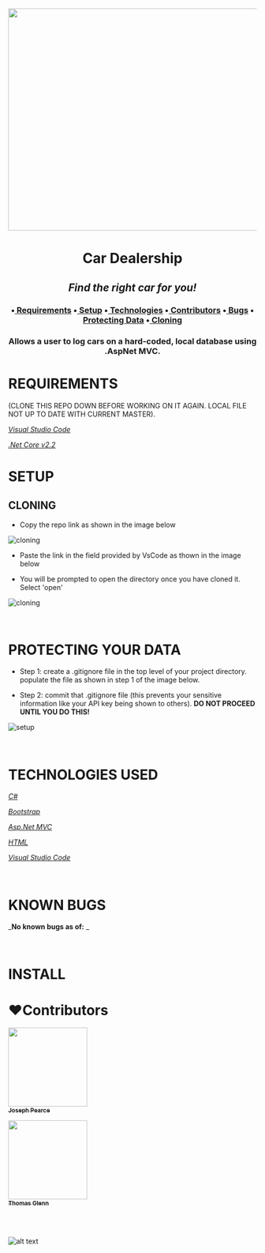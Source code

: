 <h1 align='center'><img width='900' height='450' src='https://www.autoinfluence.com/wp-content/uploads/2017/07/salesman_1.jpg'><br>


**<h1 align = 'center'>Car Dealership**


*<h2 align ='center'>Find the right car for you!*


<h3 align ='center'>•<a href='#requirements'> Requirements</a> •<a href='#setup'> Setup</a> •<a href='#technologies-used'> Technologies</a> •<a href='#❤️contributors'> Contributors</a> •<a href='#known-bugs'> Bugs</a> •<a href='#protecting-your-data'> Protecting Data</a> •<a href='#cloning'> Cloning</a></h3>


<h3 align='center'>Allows a user to log cars on a hard-coded, local database using .AspNet MVC.</h3>

# **REQUIREMENTS**

(CLONE THIS REPO DOWN BEFORE WORKING ON IT AGAIN. LOCAL FILE NOT UP TO DATE WITH CURRENT MASTER).

_[Visual Studio Code](https://code.visualstudio.com/)_

_[.Net Core v2.2](https://dotnet.microsoft.com/download/dotnet-core/2.2)_

# **SETUP**

## **CLONING**

* Copy the repo link as shown in the image below

![cloning](https://coding-assets.s3-us-west-2.amazonaws.com/img/clone.gif 'How to clone repo')

* Paste the link in the field provided by VsCode as thown in the image below

* You will be prompted to open the directory once you have cloned it. Select 'open'

![cloning](https://coding-assets.s3-us-west-2.amazonaws.com/img/clone-github2.gif 'Cloning from Github within VSCode')

<br>

# **PROTECTING YOUR DATA**

* Step 1: create a .gitignore file in the top level of your project directory. populate the file as shown in step 1 of the image below.

* Step 2: commit that .gitignore file (this prevents your sensitive information like your API key being shown to others). **DO NOT PROCEED UNTIL YOU DO THIS!**

![setup](https://coding-assets.s3-us-west-2.amazonaws.com/img/readme-image-3.jpg 'Set up instructions')

<br>

# **TECHNOLOGIES USED**

_[C#](https://docs.microsoft.com/en-us/dotnet/csharp/)_

_[Bootstrap](https://getbootstrap.com/)_

_[Asp.Net MVC](https://dotnet.microsoft.com/apps/aspnet/mvc)_

_[HTML](https://developer.mozilla.org/en-US/docs/Web/HTML)_

_[Visual Studio Code](https://code.visualstudio.com/)_

<br>

# **KNOWN BUGS**


_**No known bugs as of:** _

<br>

# **INSTALL**

# **❤️Contributors**

 [<img src='https://coding-assets.s3-us-west-2.amazonaws.com/linked-in-images/joseph-pearce.jpeg' width='160px;'/><br /><sub><b>Joseph Pearce</b></sub>](https://www.linkedin.com/in/pjosephpearce/)<br />
 
 [<img src='https://coding-assets.s3-us-west-2.amazonaws.com/linked-in-images/thomas-glenn.jpeg' width='160px;'/><br /><sub><b>Thomas Glenn</b></sub>](https://www.linkedin.com/in/glennergy/)<br />

<br>

<br>

![alt text][logo]

[logo]: https://img.shields.io/bower/l/bootstrap 'MIT License'
